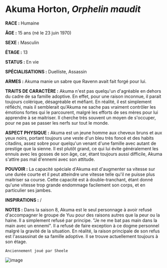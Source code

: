 # Akuma Horton, *Orphelin maudit*

**RACE :** Humaine

**ÂGE :** 15 ans (né le 23 juin 1970)

**SEXE :** Masculin

**ÉTAGE :** 13

**STATUS :** En vie

**SPÉCIALISATIONS :** Duelliste, Assassin

**ARMES :** Akuma manie un sabre que Ravenn avait fait forgé pour lui.

**TRAITS DE CARACTÈRE :** Akuma n'est pas quelqu'un d'agréable en dehors du cadre de sa famille adoptive. En effet, pour une raison inconnue, il parait toujours colérique, désagréable et méfiant. En réalité, il est simplement réfléchi, mais il semblerait qu'Akuma ne sache pas vraiment contrôler les émotions fortes qui le parcourent, malgré les efforts de ses mères pour lui apprendre à se maitriser. Il cherche très souvent un moyen de s'occuper, pour ne pas se passer les nerfs sur tout le monde.

**ASPECT PHYSIQUE :** Akuma est un jeune homme aux cheveux bruns et aux yeux noirs, portant toujours une veste d'un bleu très foncé et des habits citadins, assez sobre pour quelqu'un venant d'une famille avec autant de prestige que la sienne. Il est plutôt grand, ce qui lui évite généralement les ennuis avec les gosses de son âge, car, étant toujours aussi difficile, Akuma s'attire pas mal d'ennemi avec son attitude.

**POUVOIR :** La capacité spéciale d'Akuma est d'augmenter sa vitesse sur une durée courte et il peut atteindre une vitesse telle qu'il ne puisse plus maitriser sa course. Cette capacité est à double-tranchant, étant donné qu'une vitesse trop grande endommage facilement son corps, et en particulier ses jambes.

**INSPIRATIONS :** /

**NOTES :** Dans la saison 8, Akuma est le seul personnage à avoir refusé d'accompagner le groupe de Yuu pour des raisons autres que la peur ou la haine. Il a simplement refusé par principe. "Je ne me bat pas main dans la main avec un ennemi". Il a refusé de faire exception à ce dogme personnel malgré la gravité de la situation. En réalité, la raison principale de son refus est l'assassinat de sa famille adoptive. Il se trouve actuellement toujours à son étage.

`Anciennement joué par Sheele`

![image](https://data.enyxia.fr/images/characters/akuma.png)
